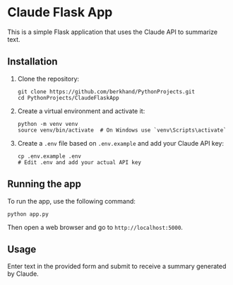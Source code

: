 # Claude Flask App

This is a simple Flask application that uses the Claude API to summarize text.

## Installation

1. Clone the repository:
   ```
   git clone https://github.com/berkhand/PythonProjects.git
   cd PythonProjects/ClaudeFlaskApp
   ```

2. Create a virtual environment and activate it:
   ```
   python -m venv venv
   source venv/bin/activate  # On Windows use `venv\Scripts\activate`
   ```

3. Create a `.env` file based on `.env.example` and add your Claude API key:
   ```
   cp .env.example .env
   # Edit .env and add your actual API key
   ```

## Running the app

To run the app, use the following command:

```
python app.py
```

Then open a web browser and go to `http://localhost:5000`.

## Usage

Enter text in the provided form and submit to receive a summary generated by Claude.